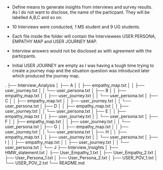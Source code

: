 - Define means to generate insights from interviews and survey results. As I do not want to disclose, the name of the particpant. They will be labelled A,B,C and so on. 

- 10 Interviews were conducted, 1 MS student and 9 UG students. 

- Each file inside the folder will contain the Interviewees USER PERSONA, EMPATHY MAP and USER JOURNEY MAP. 

- Interview answers would not be disclosed as with agreement with the particpants.

- Initial USER JOURNEY are empty as I was having a tough time trying to create a journey map and the situation question was introduced later which produced the journey map.

.
├── Interview_Analysis
│   ├── A
│   │   ├── empathy_map.txt
│   │   ├── user_journey.txt
│   │   └── user_persona.txt
│   ├── B
│   │   ├── empathy_map.txt
│   │   ├── user_journey.txt
│   │   └── user_persona.txt
│   ├── C
│   │   ├── empathy_map.txt
│   │   ├── user_journey.txt
│   │   └── user_persona.txt
│   ├── D
│   │   ├── empathy_map.txt
│   │   ├── user_journey.txt
│   │   └── user_persona.txt
│   ├── E
│   │   ├── empathy_map.txt
│   │   ├── user_journey.txt
│   │   └── user_persona.txt
│   ├── F
│   │   ├── empathy_map.txt
│   │   ├── user_journey.txt
│   │   └── user_persona.txt
│   ├── G
│   │   ├── empathy_map.txt
│   │   ├── user_journey.txt
│   │   └── user_persona.txt
│   ├── H
│   │   ├── empathy_map.txt
│   │   ├── user_journey.txt
│   │   └── user_persona.txt
│   ├── I
│   │   ├── empathy_map.txt
│   │   ├── user_journey.txt
│   │   └── user_persona.txt
│   └── J
├── Interview_Insights
│   ├── HMW_statement.txt
│   ├── User_Empathy_1.txt
│   ├── User_Empathy_2.txt
│   ├── User_Persona_1.txt
│   ├── User_Persona_2.txt
│   ├── USER_POV_1.txt
│   └── USER_POV_2.txt
└── README.md